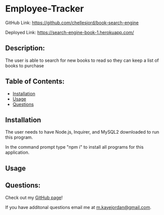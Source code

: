 # Employee-Tracker 

GitHub Link: https://github.com/chellesjord/book-search-engine

Deployed Link: https://search-engine-book-1.herokuapp.com/

  ## Description:
  The user is able to search for new books to read so they can keep a list of books to purchase

  ## Table of Contents:

  * [Installation](#installation)
  * [Usage](#usage)
  * [Questions](#questions)

  ## Installation
  The user needs to have Node.js, Inquirer, and MySQL2 downloaded to run this program. 

  In the command prompt type "npm i" to install all programs for this application.

  


  ## Usage
  

  ## Questions:
  Check out my [GitHub page](https://github.com/chellesjord)!

  If you have additonal questions email me at 
  <a href="mailto:m.kayejordan@gmail.com">m.kayejordan@gmail.com</a>.
  

